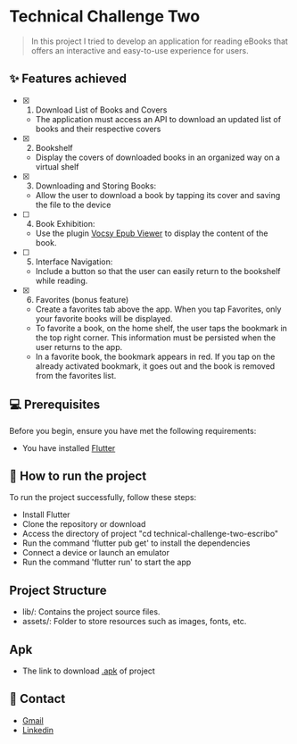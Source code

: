 # Technical Challenge Two

> In this project I tried to develop an application for reading eBooks that offers an interactive and easy-to-use experience for users.

## ✨ Features achieved

- [x] 1. Download List of Books and Covers
   - The application must access an API to download an updated list of books and their respective covers
- [x] 2. Bookshelf
   - Display the covers of downloaded books in an organized way on a virtual shelf
- [x] 3. Downloading and Storing Books:
   - Allow the user to download a book by tapping its cover and saving the file to the device
- [ ] 4. Book Exhibition:
   - Use the plugin [Vocsy Epub Viewer](https://pub.dev/packages/vocsy_epub_viewer) to display the content of the book.
- [ ] 5. Interface Navigation:
   - Include a button so that the user can easily return to the bookshelf while reading.
- [x] 6. Favorites (bonus feature)
   - Create a favorites tab above the app. When you tap Favorites, only your favorite books will be displayed.
   - To favorite a book, on the home shelf, the user taps the bookmark in the top right corner. This information must be persisted when the user returns to the app.
   - In a favorite book, the bookmark appears in red. If you tap on the already activated bookmark, it goes out and the book is removed from the favorites list.

## 💻 Prerequisites

Before you begin, ensure you have met the following requirements:

* You have installed [Flutter](https://flutter.dev/docs/get-started/install)

## 🚀 How to run the project

To run the project successfully, follow these steps:

- Install Flutter
- Clone the repository or download
- Access the directory of project "cd technical-challenge-two-escribo"
- Run the command 'flutter pub get' to install the dependencies
- Connect a device or launch an emulator
- Run the command 'flutter run' to start the app

## Project Structure

- lib/: Contains the project source files.
- assets/: Folder to store resources such as images, fonts, etc.

## Apk
- The link to download [.apk](https://drive.google.com/drive/folders/1P4HDICoro-7H_3JLa_UkxCwxZRC9Q9Fa?usp=sharing) of project 

## 🤝 Contact
- [Gmail](jvcl@ic.ufal.br)
- [Linkedin](https://www.linkedin.com/in/jo%C3%A3o-victor-cavalcante-lima-574a60227/)
